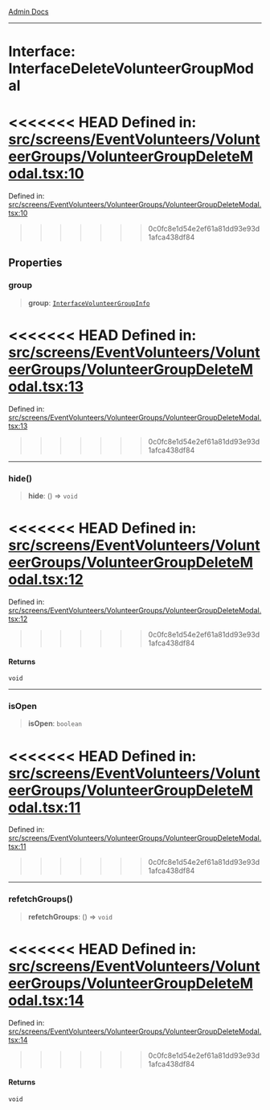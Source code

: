 [Admin Docs](/)

***

# Interface: InterfaceDeleteVolunteerGroupModal

<<<<<<< HEAD
Defined in: [src/screens/EventVolunteers/VolunteerGroups/VolunteerGroupDeleteModal.tsx:10](https://github.com/abhassen44/talawa-admin/blob/285f7384c3d26b5028a286d84f89b85120d130a2/src/screens/EventVolunteers/VolunteerGroups/VolunteerGroupDeleteModal.tsx#L10)
=======
Defined in: [src/screens/EventVolunteers/VolunteerGroups/VolunteerGroupDeleteModal.tsx:10](https://github.com/PalisadoesFoundation/talawa-admin/blob/main/src/screens/EventVolunteers/VolunteerGroups/VolunteerGroupDeleteModal.tsx#L10)
>>>>>>> 0c0fc8e1d54e2ef61a81dd93e93d1afca438df84

## Properties

### group

> **group**: [`InterfaceVolunteerGroupInfo`](../../../../../utils/interfaces/interfaces/InterfaceVolunteerGroupInfo.md)

<<<<<<< HEAD
Defined in: [src/screens/EventVolunteers/VolunteerGroups/VolunteerGroupDeleteModal.tsx:13](https://github.com/abhassen44/talawa-admin/blob/285f7384c3d26b5028a286d84f89b85120d130a2/src/screens/EventVolunteers/VolunteerGroups/VolunteerGroupDeleteModal.tsx#L13)
=======
Defined in: [src/screens/EventVolunteers/VolunteerGroups/VolunteerGroupDeleteModal.tsx:13](https://github.com/PalisadoesFoundation/talawa-admin/blob/main/src/screens/EventVolunteers/VolunteerGroups/VolunteerGroupDeleteModal.tsx#L13)
>>>>>>> 0c0fc8e1d54e2ef61a81dd93e93d1afca438df84

***

### hide()

> **hide**: () => `void`

<<<<<<< HEAD
Defined in: [src/screens/EventVolunteers/VolunteerGroups/VolunteerGroupDeleteModal.tsx:12](https://github.com/abhassen44/talawa-admin/blob/285f7384c3d26b5028a286d84f89b85120d130a2/src/screens/EventVolunteers/VolunteerGroups/VolunteerGroupDeleteModal.tsx#L12)
=======
Defined in: [src/screens/EventVolunteers/VolunteerGroups/VolunteerGroupDeleteModal.tsx:12](https://github.com/PalisadoesFoundation/talawa-admin/blob/main/src/screens/EventVolunteers/VolunteerGroups/VolunteerGroupDeleteModal.tsx#L12)
>>>>>>> 0c0fc8e1d54e2ef61a81dd93e93d1afca438df84

#### Returns

`void`

***

### isOpen

> **isOpen**: `boolean`

<<<<<<< HEAD
Defined in: [src/screens/EventVolunteers/VolunteerGroups/VolunteerGroupDeleteModal.tsx:11](https://github.com/abhassen44/talawa-admin/blob/285f7384c3d26b5028a286d84f89b85120d130a2/src/screens/EventVolunteers/VolunteerGroups/VolunteerGroupDeleteModal.tsx#L11)
=======
Defined in: [src/screens/EventVolunteers/VolunteerGroups/VolunteerGroupDeleteModal.tsx:11](https://github.com/PalisadoesFoundation/talawa-admin/blob/main/src/screens/EventVolunteers/VolunteerGroups/VolunteerGroupDeleteModal.tsx#L11)
>>>>>>> 0c0fc8e1d54e2ef61a81dd93e93d1afca438df84

***

### refetchGroups()

> **refetchGroups**: () => `void`

<<<<<<< HEAD
Defined in: [src/screens/EventVolunteers/VolunteerGroups/VolunteerGroupDeleteModal.tsx:14](https://github.com/abhassen44/talawa-admin/blob/285f7384c3d26b5028a286d84f89b85120d130a2/src/screens/EventVolunteers/VolunteerGroups/VolunteerGroupDeleteModal.tsx#L14)
=======
Defined in: [src/screens/EventVolunteers/VolunteerGroups/VolunteerGroupDeleteModal.tsx:14](https://github.com/PalisadoesFoundation/talawa-admin/blob/main/src/screens/EventVolunteers/VolunteerGroups/VolunteerGroupDeleteModal.tsx#L14)
>>>>>>> 0c0fc8e1d54e2ef61a81dd93e93d1afca438df84

#### Returns

`void`
